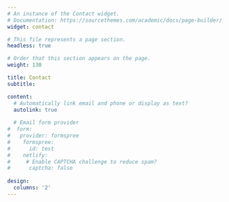 ```yaml
---
# An instance of the Contact widget.
# Documentation: https://sourcethemes.com/academic/docs/page-builder/
widget: contact

# This file represents a page section.
headless: true

# Order that this section appears on the page.
weight: 130

title: Contact
subtitle:

content:
  # Automatically link email and phone or display as text?
  autolink: true
  
  # Email form provider
#  form:
#   provider: formspree
#    formspree:
#      id: test
#    netlify:
#     # Enable CAPTCHA challenge to reduce spam?
#      captcha: false
  
design:
  columns: '2'
---
```

